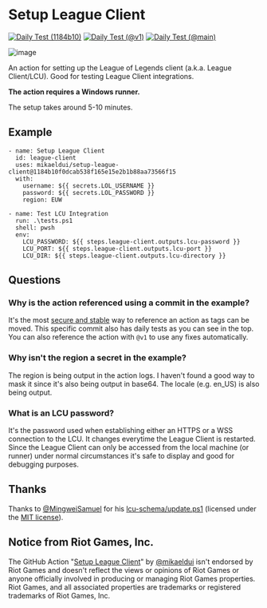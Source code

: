 # Setup League Client
[![Daily Test (1184b10)](https://github.com/mikaeldui/setup-league-client/actions/workflows/daily-test.1184b10.yml/badge.svg)](https://github.com/mikaeldui/setup-league-client/actions/workflows/daily-test.1184b10.yml)
[![Daily Test (@v1)](https://github.com/mikaeldui/setup-league-client/actions/workflows/daily-test.v1.yml/badge.svg)](https://github.com/mikaeldui/setup-league-client/actions/workflows/daily-test.v1.yml)
[![Daily Test (@main)](https://github.com/mikaeldui/setup-league-client/actions/workflows/main.yml/badge.svg)](https://github.com/mikaeldui/setup-league-client/actions/workflows/main.yml)

![image](https://user-images.githubusercontent.com/3706841/149665686-368d3e10-f5cb-4459-8647-0a2021394027.png)

An action for setting up the League of Legends client (a.k.a. League Client/LCU). Good for testing League Client integrations.

**The action requires a Windows runner.**

The setup takes around 5-10 minutes.

## Example

    - name: Setup League Client
      id: league-client
      uses: mikaeldui/setup-league-client@1184b10f0dcab538f165e15e2b1b88aa73566f15
      with:
        username: ${{ secrets.LOL_USERNAME }}
        password: ${{ secrets.LOL_PASSWORD }}
        region: EUW
        
    - name: Test LCU Integration
      run: .\tests.ps1
      shell: pwsh
      env:
        LCU_PASSWORD: ${{ steps.league-client.outputs.lcu-password }}
        LCU_PORT: ${{ steps.league-client.outputs.lcu-port }}
        LCU_DIR: ${{ steps.league-client.outputs.lcu-directory }}
        
## Questions

### Why is the action referenced using a commit in the example?
It's the most [secure and stable][actions-reference-commit] way to reference an action as tags can be moved. This specific commit also has daily tests as you can see in the top. You can also reference the action with `@v1` to use any fixes automatically.

### Why isn't the region a secret in the example?
The region is being output in the action logs. I haven't found a good way to mask it since it's also being output in base64. The locale (e.g. en_US) is also being output.

### What is an LCU password?
It's the password used when establishing either an HTTPS or a WSS connection to the LCU. It changes everytime the League Client is restarted. Since the League Client can only be accessed from the local machine (or runner) under normal circumstances it's safe to display and good for debugging purposes.

## Thanks

Thanks to [@MingweiSamuel](https://github.com/MingweiSamuel) for his [lcu-schema/update.ps1][lcu-schema-update.ps1] (licensed under the [MIT license][lcu-schema-license]).

## Notice from Riot Games, Inc.
The GitHub Action "[Setup League Client](https://github.com/marketplace/actions/setup-league-client)" by [@mikaeldui](https://github.com/mikaeldui) isn't endorsed by Riot Games and doesn't reflect the views or opinions of Riot Games or anyone officially involved in producing or managing Riot Games properties. Riot Games, and all associated properties are trademarks or registered trademarks of Riot Games, Inc.

[actions-reference-commit]: https://docs.github.com/en/actions/learn-github-actions/workflow-syntax-for-github-actions#jobsjob_idstepsuses
[lcu-schema-update.ps1]: https://github.com/MingweiSamuel/lcu-schema/blob/a309d795ddf0eba093cb6a6f54ffa9238e947f3a/update.ps1
[lcu-schema-license]: https://github.com/MingweiSamuel/lcu-schema/blob/a309d795ddf0eba093cb6a6f54ffa9238e947f3a/LICENSE
